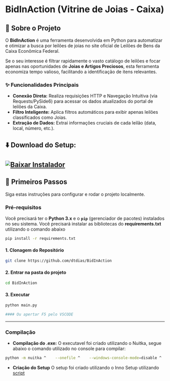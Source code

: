 # BidInAction (Vitrine de Joias - Caixa) 
## 🎯 Sobre o Projeto

O **BidInAction** é uma ferramenta desenvolvida em Python para automatizar e otimizar a busca por leilões de joias no site oficial de Leilões de Bens da Caixa Econômica Federal.

Se o seu interesse é filtrar rapidamente o vasto catálogo de leilões e focar apenas nas oportunidades de **Joias e Artigos Preciosos**, esta ferramenta economiza tempo valioso, facilitando a identificação de itens relevantes.

### ✨ Funcionalidades Principais

* **Conexão Direta:** Realiza requisições HTTP e Navegação Intuitiva (via Requests/PySide6) para acessar os dados atualizados do portal de leilões da Caixa.
* **Filtro Inteligente:** Aplica filtros automáticos para exibir apenas leilões classificados como Joias.
* **Extração de Dados:** Extrai informações cruciais de cada leilão (data, local, número, etc.).

## ⬇️ Download do Setup:

[![Baixar Instalador](https://img.shields.io/badge/Download-Instalador_v1.0.0-blue?style=for-the-badge&logo=windows)](https://drive.google.com/file/d/1DWoghRX0SprMguCYPH4KUUejwB9JQ8KX/view?usp=sharing)
---

## 🚀 Primeiros Passos

Siga estas instruções para configurar e rodar o projeto localmente.

### Pré-requisitos

Você precisará ter o **Python 3.x** e o **`pip`** (gerenciador de pacotes) instalados no seu sistema.
Você precisará instalar as bibliotecas do **requirements.txt** utilizando o comando abaixo
```bash 
pip install -r requirements.txt
```

#### 1. Clonagem do Repositório

```bash
git clone https://github.com/dtdias/BidInAction
```
#### 2. Entrar na pasta do projeto
```bash
cd BidInAction
```
#### 3. Executar 
```bash
python main.py

#### Ou apertar F5 pelo VSCODE
```
---
### Compilação

* **Compilação do .exe:**
O executavel foi criado utilizando o Nuitka, segue abaixo o comando utilizado no console para compilar:
```bash
python -m nuitka ^    --onefile ^    --windows-console-mode=disable ^    --msvc=latest ^    --enable-plugin=pyside6 ^    --output-filename="Vitrine de Joias - Caixa.exe" ^    --windows-icon-from-ico=icon/caixa-logo.ico ^    --windows-product-name="Vitrine de Joias - Caixa" ^    --windows-company-name="Sua Empresa" ^    --windows-file-version="1.0.0.0" ^    --windows-product-version="1.0.0.0" ^    --windows-file-description="Vitrine de Joias - Caixa" ^    --include-data-file=icon/caixa-logo.ico=icon/caixa-logo.ico ^    --include-data-file=assets/logo_vitrine_de_joias.png=assets/logo_vitrine_de_joias.png ^    main.py
```
* **Criação do Setup**
O setup foi criado utilizando o Inno Setup utilizando [script](script-inno-setup/script-vitrine-caixa.iss)
